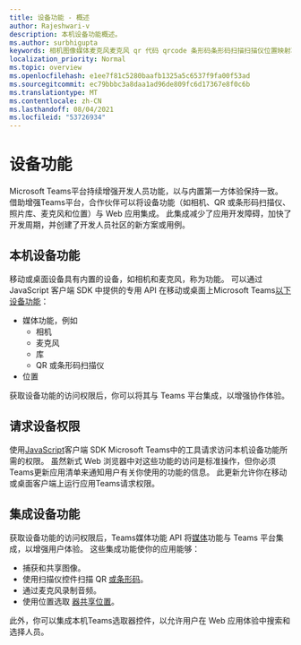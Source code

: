 ```yaml
---
title: 设备功能 - 概述
author: Rajeshwari-v
description: 本机设备功能概述。
ms.author: surbhigupta
keywords: 相机图像媒体麦克风麦克风 qr 代码 qrcode 条形码条形码扫描扫描仪位置映射功能本机设备权限
localization_priority: Normal
ms.topic: overview
ms.openlocfilehash: e1ee7f81c5280baafb1325a5c6537f9fa00f53ad
ms.sourcegitcommit: ec79bbbc3a8daa1ad96de809fc6d17367e8f0c6b
ms.translationtype: MT
ms.contentlocale: zh-CN
ms.lasthandoff: 08/04/2021
ms.locfileid: "53726934"
---
```

# <a name="device-capabilities"></a>设备功能

Microsoft Teams平台持续增强开发人员功能，以与内置第一方体验保持一致。 借助增强Teams平台，合作伙伴可以将设备功能（如相机、QR 或条形码扫描仪、照片库、麦克风和位置）与 Web 应用集成。 此集成减少了应用开发障碍，加快了开发周期，并创建了开发人员社区的新方案或用例。

## <a name="native-device-capabilities"></a>本机设备功能

移动或桌面设备具有内置的设备，如相机和麦克风，称为功能。 可以通过 JavaScript 客户端 SDK 中提供的专用 API 在移动或桌面上Microsoft Teams[以下设备功能](/javascript/api/overview/msteams-client?view=msteams-client-js-latest&preserve-view=true)：
* 媒体功能，例如
    * 相机
    * 麦克风
    * 库
    * QR 或条形码扫描仪
* 位置

获取设备功能的访问权限后，你可以将其与 Teams 平台集成，以增强协作体验。 

## <a name="request-device-permissions"></a>请求设备权限

使用[JavaScript](/javascript/api/overview/msteams-client?view=msteams-client-js-latest&preserve-view=true)客户端 SDK Microsoft Teams中的工具请求访问本机设备功能[](native-device-permissions.md)所需的权限。 虽然新式 Web 浏览器中对这些功能的访问是标准操作，但你必须Teams更新应用清单来通知用户有关你使用的功能的信息。 此更新允许你在移动或桌面客户端上运行应用Teams请求权限。
 
 ## <a name="integrate-device-capabilities"></a>集成设备功能

获取设备功能的访问权限后，Teams媒体功能 API 将[媒体](mobile-camera-image-permissions.md)功能与 Teams 平台集成，以增强用户体验。 这些集成功能使你的应用能够：

* 捕获和共享图像。
* 使用扫描仪控件扫描 QR [或条形码](qr-barcode-scanner-capability.md)。
* 通过麦克风录制音频。
* 使用位置选取 [器共享位置](location-capability.md)。

此外，你可以集成本机Teams选取器控件，[](people-picker-capability.md)以允许用户在 Web 应用体验中搜索和选择人员。

